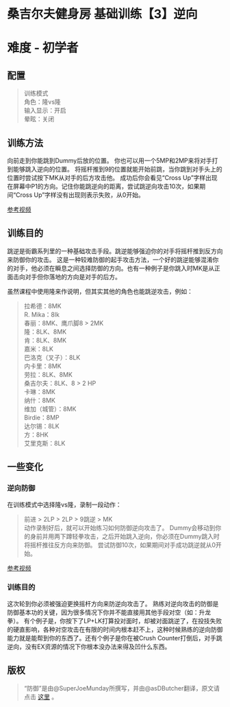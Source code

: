 # 桑吉尔夫健身房 基础训练【3】逆向
# 难度 - 初学者
## 配置
> 训练模式  
> 角色：隆vs隆  
> 输入显示：开启  
> 晕眩：关闭  

## 训练方法
向前走到你能跳到Dummy后放的位置。
你也可以用一个5MP和2MP来将对手打到能够跳入逆向的位置。
将摇杆推到9的位置就能开始前跳，当你跳到对手头上的位置时尝试按下MK从对手的后方攻击他。
成功后你会看见“Cross Up”字样出现在屏幕中P1的方向。记住你能跳逆向的距离，尝试跳逆向攻击10次，如果期间“Cross Up”字样没有出现则表示失败，从0开始。

[参考视频](https://www.youtube.com/watch?v=a2nxlLfqq-I)

## 训练目的
跳逆是街霸系列里的一种基础攻击手段。跳逆能够强迫你的对手将摇杆推到反方向来防御你的攻击。
这是一种较难防御的起手攻击方法，一个好的跳逆能够混淆你的对手，他必须在瞬息之间选择防御的方向。也有一种例子是你跳入时MK是从正面击向对手但你落地的方向是对手的后方。

虽然课程中使用隆来作说明，但其实其他的角色也能跳逆攻击，例如：
> 拉希德：8MK  
> R. Mika：8lk  
> 春丽：8MK、鹰爪脚8 > 2MK  
> 隆：8LK、8MK  
> 肯：8LK、8MK  
> 嘉米：8LK  
> 巴洛克（叉子）：8LK  
> 内卡里：8MK  
> 劳拉：8LK、8MK  
> 桑吉尔夫：8LK、8 > 2 HP  
> 卡琳：8MK  
> 纳什：8MK  
> 维加（城管）：8MK  
> Birdie：8MP  
> 达尔锡：8LK  
> 方：8HK  
> 艾里克斯：8LK  

## 一些变化
### 逆向防御
在训练模式中选择隆vs隆，录制一段动作：
> 前进 > 2LP > 2LP > 9跳逆 > MK  
动作录制好后，就可以开始练习如何防御逆向攻击了。
Dummy会移动到你的身前并用两下蹲轻拳攻击，之后开始跳入逆向，你必须在Dummy跳入时将摇杆推往反方向来防御。
尝试防御10次，如果期间对手成功跳逆就从0开始。

[参考视频](https://www.youtube.com/watch?v=fFCWG7omFkQ)

### 训练目的
这次轮到你必须被强迫更换摇杆方向来防逆向攻击了。
熟练对逆向攻击的防御是防御基本功的关键，因为很多情况下你并不能直接用其他手段对空（如：升龙拳）。
有个例子是，你按下了LP+LK打算投对面时，却被对面跳逆了，在投技失败的硬直影响，各种对空攻击在有限的时间内根本赶不上，这种时候熟练的逆向防御能力就是能帮到你的东西了。还有个例子是你在被Crush Counter打倒后，对手跳逆向，没有EX资源的情况下你根本没办法来得及凹什么东西。

## 版权
> “防御”是由@SuperJoeMunday所撰写，并由@asDButcher翻译，原文请点击 [这里](https://www.reddit.com/r/StreetFighter/comments/4eqyp8/giefs_gym_cross_ups_a_practical_lesson_on/) 。  
